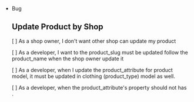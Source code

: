 - Bug

  ## Update Product by Shop

  [ ] As a shop owner, I don't want other shop can update my product

  [ ] As a developer, I want to the product_slug must be updated follow the product_name when the shop owner update it

  [ ] As a developer, when I update the product_attribute for product model, it must be updated in clothing (product_type) model as well.

  [ ] As a developer, when the product_attribute's property should not has .
